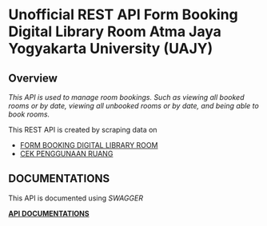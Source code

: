 # Unofficial REST API Form Booking Digital Library Room Atma Jaya Yogyakarta University (UAJY)

## Overview

_This API is used to manage room bookings. Such as viewing all booked rooms or by date, viewing all unbooked rooms or by date, and being able to book rooms._

This REST API is created by scraping data on

- [FORM BOOKING DIGITAL LIBRARY ROOM](http://form.lib.uajy.ac.id/booking/default.aspx)
- [CEK PENGGUNAAN RUANG](http://form.lib.uajy.ac.id/booking/CekJadwal.aspx)

## DOCUMENTATIONS
This API is documented using *SWAGGER*

**[API DOCUMENTATIONS](https://lib-uajy.vercel.app/docs)**
